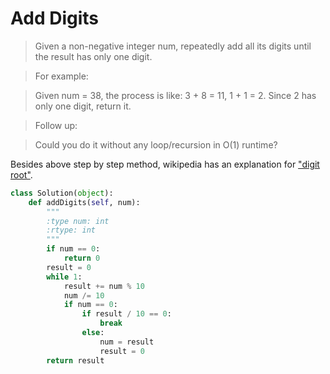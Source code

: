 # Add Digits

> Given a non-negative integer num, repeatedly add all its digits until the result has only one digit.

> For example:

> Given num = 38, the process is like: 3 + 8 = 11, 1 + 1 = 2. Since 2 has only one digit, return it.

> Follow up:

> Could you do it without any loop/recursion in O(1) runtime?

Besides above step by step method, wikipedia has an explanation for ["digit root"](https://en.wikipedia.org/wiki/Digital_root).

```Python
class Solution(object):
    def addDigits(self, num):
        """
        :type num: int
        :rtype: int
        """
        if num == 0:
            return 0
        result = 0
        while 1:
            result += num % 10
            num /= 10
            if num == 0:
                if result / 10 == 0:
                    break
                else:
                    num = result
                    result = 0
        return result
```
